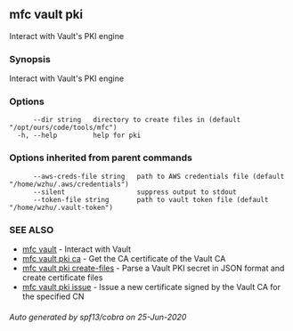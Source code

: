 ## mfc vault pki

Interact with Vault's PKI engine

### Synopsis

Interact with Vault's PKI engine

### Options

```
      --dir string   directory to create files in (default "/opt/ours/code/tools/mfc")
  -h, --help         help for pki
```

### Options inherited from parent commands

```
      --aws-creds-file string   path to AWS credentials file (default "/home/wzhu/.aws/credentials")
      --silent                  suppress output to stdout
      --token-file string       path to vault token file (default "/home/wzhu/.vault-token")
```

### SEE ALSO

* [mfc vault](mfc_vault.md)	 - Interact with Vault
* [mfc vault pki ca](mfc_vault_pki_ca.md)	 - Get the CA certificate of the Vault CA
* [mfc vault pki create-files](mfc_vault_pki_create-files.md)	 - Parse a Vault PKI secret in JSON format and create certificate files
* [mfc vault pki issue](mfc_vault_pki_issue.md)	 - Issue a new certificate signed by the Vault CA for the specified CN

###### Auto generated by spf13/cobra on 25-Jun-2020
